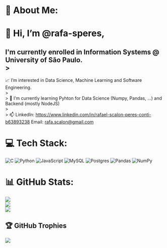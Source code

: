 # 💫 About Me:
# 👋 Hi, I’m @rafa-speres,
## I'm currently enrolled in Information Systems @ University of São Paulo.<br>> 
📈 I’m interested in Data Science, Machine Learning and Software Engineering. <br>> <br>> 
🐼 I’m currently learning Pyhton for Data Science (Numpy, Pandas, ...) and Backend (mostly NodeJS)<br>> <br>> 
📫 LinkedIn: https://www.linkedin.com/in/rafael-scalon-peres-conti-b63893238 Email: rafa.scalon@gmail.com<br>


# 💻 Tech Stack:
![C](https://img.shields.io/badge/c-%2300599C.svg?style=for-the-badge&logo=c&logoColor=white) ![Python](https://img.shields.io/badge/python-3670A0?style=for-the-badge&logo=python&logoColor=ffdd54) ![JavaScript](https://img.shields.io/badge/javascript-%23323330.svg?style=for-the-badge&logo=javascript&logoColor=%23F7DF1E) ![MySQL](https://img.shields.io/badge/mysql-%2300f.svg?style=for-the-badge&logo=mysql&logoColor=white) ![Postgres](https://img.shields.io/badge/postgres-%23316192.svg?style=for-the-badge&logo=postgresql&logoColor=white) ![Pandas](https://img.shields.io/badge/pandas-%23150458.svg?style=for-the-badge&logo=pandas&logoColor=white) ![NumPy](https://img.shields.io/badge/numpy-%23013243.svg?style=for-the-badge&logo=numpy&logoColor=white)
# 📊 GitHub Stats:
![](https://github-readme-stats.vercel.app/api?username=rafa-speres&theme=dark&hide_border=false&include_all_commits=false&count_private=false)<br/>
![](https://github-readme-streak-stats.herokuapp.com/?user=rafa-speres&theme=dark&hide_border=false)<br/>
![](https://github-readme-stats.vercel.app/api/top-langs/?username=rafa-speres&theme=dark&hide_border=false&include_all_commits=false&count_private=false&layout=compact)

## 🏆 GitHub Trophies
![](https://github-profile-trophy.vercel.app/?username=rafa-speres&theme=onedark&no-frame=true&no-bg=false&margin-w=4)
